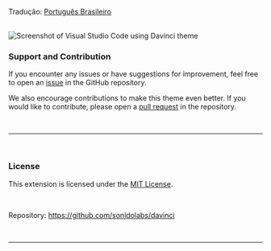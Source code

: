 Tradução: [Português Brasileiro](./README.pt-BR.md)

<br>

<img src="./src/imgs/README-EN-US.png" alt="Screenshot of Visual Studio Code using Davinci theme" />

<br>

### Support and Contribution

If you encounter any issues or have suggestions for improvement, feel free to open an [issue](https://github.com/sonidolabs/davinci/issues) in the GitHub repository.

We also encourage contributions to make this theme even better. If you would like to contribute, please open a [pull request](https://github.com/sonidolabs/davinci/pulls) in the repository.

<br>

---

<br>

### License

This extension is licensed under the [MIT License](https://opensource.org/licenses/MIT).

<br>

Repository: https://github.com/sonidolabs/davinci

<br>

---